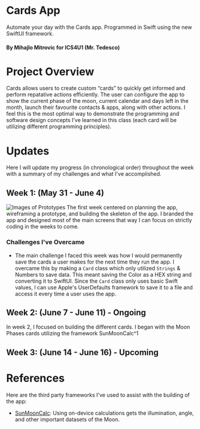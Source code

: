 # Cards App
 Automate your day with the Cards app. Programmed in Swift using the new SwiftUI framework.
 
 #### By Mihajlo Mitrovic for ICS4U1 (Mr. Tedesco)
 
# Project Overview
Cards allows users to create custom “cards” to quickly get informed and perform repatative actions efficiently. The user can configure the app to show the current phase of the moon, current calendar and days left in the month, launch their favourite contacts & apps, along with other actions. I feel this is the most optimal way to demonstrate the programming and software design concepts I’ve learned in this class (each card will be utilizing different programming principles).

# Updates
Here I will update my progress (in chronological order) throughout the week with a summary of my challenges and what I've accomplished.

## Week 1: (May 31 - June 4)
![Images of Prototypes](https://i.imgur.com/muS5O7Q.png)
The first week centered on planning the app, wireframing a prototype, and building the skeleton of the app. I branded the app and designed most of the main screens that way I can focus on strictly coding in the weeks to come.

### Challenges I've Overcame
- The main challenge I faced this week was how I would permanently save the cards a user makes for the next time they run the app. I overcame this by making a `Card` class which only utilized `Strings` & Numbers to save data. This meant saving the Color as a HEX string and converting it to SwiftUI. Since the `Card` class only uses basic Swift values, I can use Apple's UserDefaults framework to save it to a file and access it every time a user uses the app.

## Week 2: (June 7 - June 11) - Ongoing
In week 2, I focused on building the different cards. I began with the Moon Phases cards utilizing the framework SunMoonCalc^1

## Week 3: (June 14 - June 16) - Upcoming

# References
Here are the third party frameworks I've used to assist with the building of the app:
- [SunMoonCalc](https://github.com/kanchudeep/SunMoonCalculator): Using on-device calculations gets the illumination, angle, and other important datasets of the Moon.
